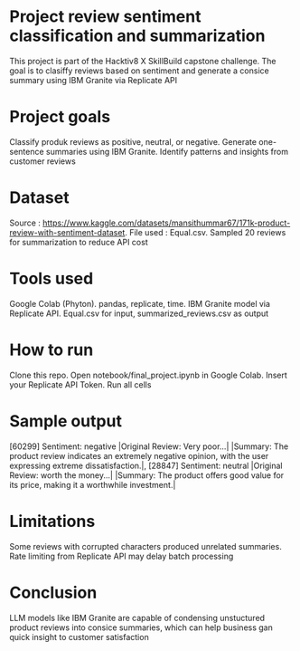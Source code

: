 # Project review sentiment classification and summarization
This project is part of the Hacktiv8 X SkillBuild capstone challenge. The goal is to clasiffy reviews based on sentiment and generate a consice summary using IBM Granite via Replicate API
# Project goals
Classify produk reviews as positive, neutral, or negative. Generate one-sentence summaries using IBM Granite. Identify patterns and insights from customer reviews
# Dataset
Source : https://www.kaggle.com/datasets/mansithummar67/171k-product-review-with-sentiment-dataset. File used : Equal.csv. Sampled 20 reviews for summarization to reduce API cost
# Tools used
Google Colab (Phyton). pandas, replicate, time. IBM Granite model via Replicate API. Equal.csv for input, summarized_reviews.csv as output
# How to run
Clone this repo. Open notebook/final_project.ipynb in Google Colab. Insert your Replicate API Token. Run all cells
# Sample output
[60299] Sentiment: negative
|Original Review: Very poor...|
|Summary: The product review indicates an extremely negative opinion, with the user expressing extreme dissatisfaction.|,
[28847] Sentiment: neutral
|Original Review: worth the money...|
|Summary: The product offers good value for its price, making it a worthwhile investment.|
# Limitations
Some reviews with corrupted characters produced unrelated summaries. Rate limiting from Replicate API may delay batch processing
# Conclusion
LLM models like IBM Granite are capable of condensing unstuctured product reviews into consice summaries, which can help business gan quick insight to customer satisfaction
